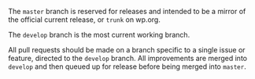 The `master` branch is reserved for releases and intended to be a mirror of the official current release, or `trunk` on wp.org.

The `develop` branch is the most current working branch.

All pull requests should be made on a branch specific to a single issue or feature, directed to the `develop` branch. All improvements are merged into `develop` and then queued up for release before being merged into `master`.